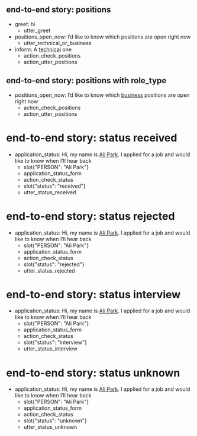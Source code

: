 ## end-to-end story: positions
* greet: hi
   - utter_greet
* positions_open_now: I’d like to know which positions are open right now
   - utter_technical_or_business
* inform: A [technical](role_type) one
   - action_check_positions
   - action_utter_positions

## end-to-end story: positions with role_type
* positions_open_now: I’d like to know which [business](role_type) positions are open right now
   - action_check_positions
   - action_utter_positions

# end-to-end story: status received
* application_status: Hi, my name is [Ali Park](PERSON). I applied for a job and would like to know when I’ll hear back
   - slot{"PERSON": "Ali Park"}
   - application_status_form
   - action_check_status
   - slot{"status": "received"}
   - utter_status_received

# end-to-end story: status rejected
* application_status: Hi, my name is [Ali Park](PERSON). I applied for a job and would like to know when I’ll hear back
   - slot{"PERSON": "Ali Park"}
   - application_status_form
   - action_check_status
   - slot{"status": "rejected"}
   - utter_status_rejected

# end-to-end story: status interview
* application_status: Hi, my name is [Ali Park](PERSON). I applied for a job and would like to know when I’ll hear back
   - slot{"PERSON": "Ali Park"}
   - application_status_form
   - action_check_status
   - slot{"status": "interview"}
   - utter_status_interview

# end-to-end story: status unknown
* application_status: Hi, my name is [Ali Park](PERSON). I applied for a job and would like to know when I’ll hear back
   - slot{"PERSON": "Ali Park"}
   - application_status_form
   - action_check_status
   - slot{"status": "unknown"}
   - utter_status_unknown
